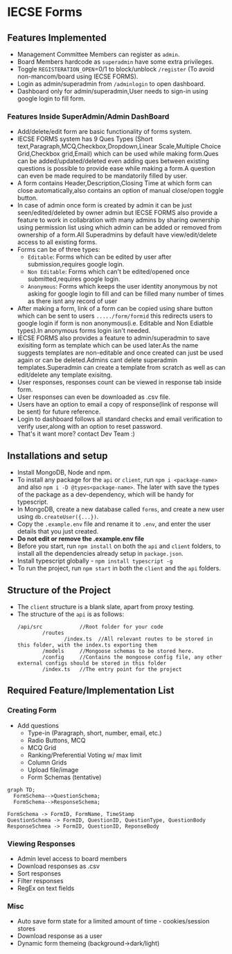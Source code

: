 # IECSE Forms

## Features Implemented
- Management Committee Members can register as `admin`.
- Board Members hardcode as `superadmin` have some extra privileges.
- Toggle `REGISTERATION_OPEN`=0/1 to block/unblock `/register` (To avoid non-mancom/board using IECSE FORMS).
- Login as admin/superadmin from `/adminlogin` to open dashboard.
- Dashboard only for admin/superadmin,User needs to sign-in using google login to fill form.

### Features Inside SuperAdmin/Admin DashBoard

- Add/delete/edit form are basic functionality of forms system.
- IECSE FORMS system has 9 Ques Types (Short text,Paragraph,MCQ,Checkbox,Dropdown,Linear Scale,Multiple Choice Grid,Checkbox grid,Email) which can be used while making form.Ques can be added/updated/deleted even adding ques between existing questions is possible to provide ease while making a form.A question can even be made required to be mandatorily filled by user. 
- A form contains Header,Description,Closing Time at which form can close automatically,also contains an option of manual close/open toggle button.
- In case of admin once form is created by admin it can be just seen/edited/deleted by owner admin but IECSE FORMS also provide a feature to work in collabration with many admins by sharing ownership using permission list using which admin can be added or removed from ownership of a form.All Superadmins by default have view/edit/delete access to all existing forms.  
- Forms can be of three types: 
    - `Editable`: Forms which can be edited by user after submission,requires google login.
    - `Non Editable`: Forms which can't be edited/opened once submitted,requires google login.
    - `Anonymous`: Forms which keeps the user identity anonymous by not asking for google login to fill and can be filled many number of times as there isnt any record of user
- After making a form, link of a form can be copied using share button which can be sent to users `...../form/formid` this redirects users to google login if form is non anonymous(i.e. Editable and Non Ediatble types).In anonymous forms login isn't needed.
- IECSE FORMS also provides a feature to admin/superadmin to save exisiting form as template which can be used later.As the name suggests templates are non-editable and once created can just be used again or can be deleted.Admins cant delete superadmin templates.Superadmin can create a template from scratch as well as can edit/delete any template exisitng.
- User responses, responses count can be viewed in response tab inside form.
- User responses can even be downloaded as .csv file.
- Users have an option to email a copy of response(link of response will be sent) for future reference.
- Login to dashboard follows all standard checks and email verification to verify user,along with an option to reset password.
- That's it want more? contact Dev Team :)

## Installations and setup
- Install MongoDB, Node and npm. 
- To install any package for the `api` or `client`, run `npm i <package-name>` and also `npm i -D @types<package-name>`. The later with save the types of the package as a dev-dependency, which will be handy for typescript. 
- In MongoDB, create a new database called `forms`, and create a new user using `db.createUser({...})`.
- Copy the `.example.env` file and rename it to `.env`, and enter the user details that you just created.
- **Do not edit or remove the .example.env file**  
- Before you start, run `npm install` on both the `api` and `client` folders, to install all the dependencies already setup in `package.json`.
- Install typescript globally - `npm install typescript -g`
- To run the project, run `npm start` in both the `client` and the `api` folders.

## Structure of the Project
- The `client` structure is a blank slate, apart from proxy testing. 
- The structure of the `api` is as follows:
    ```
    /api/src            //Root folder for your code
            /routes
                   /index.ts  //All relevant routes to be stored in this folder, with the index.ts exporting them 
            /models     //Mongoose schemas to be stored here. 
            /config     //Contains the mongoose config file, any other external configs should be stored in this folder
            /index.ts   //The entry point for the project
    ```

## Required Feature/Implementation List

### Creating Form

- Add questions 
  - Type-in (Paragraph, short, number, email, etc.)
  - Radio Buttons, MCQ
  - MCQ Grid
  - Ranking/Preferential Voting w/ max limit
  - Column Grids
  - Upload file/image
  - Form Schemas (tentative)

```mermaid
graph TD;
  FormSchema-->QuestionSchema;
  FormSchema-->ResponseSchema;
```

```
FormSchema -> FormID, FormName, TimeStamp
QuestionSchema -> FormID, QuestionID, QuestionType, QuestionBody
ResponseSchmea -> FormID, QuestionID, ReponseBody
```


### Viewing Responses

- Admin level access to board members
- Download responses as .csv
- Sort responses
- Filter responses
- RegEx on text fields 

### Misc
- Auto save form state for a limited amount of time - cookies/session stores
- Download response as a user
- Dynamic form themeing (background->dark/light)